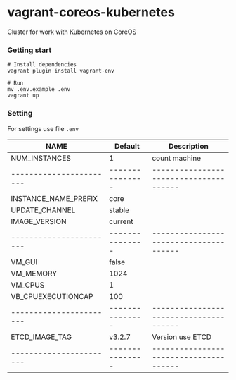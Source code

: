 # vagrant-coreos-kubernetes

Cluster for work with Kubernetes on CoreOS

### Getting start

```
# Install dependencies
vagrant plugin install vagrant-env

# Run
mv .env.example .env
vagrant up
```

### Setting

For settings use file `.env`

| **NAME**              | **Default**   | **Description**                      |
|-----------------------|---------------|--------------------------------------|
| NUM_INSTANCES         | 1             | count machine                        |
|-----------------------|---------------|--------------------------------------|
| INSTANCE_NAME_PREFIX  | core          |                                      |
| UPDATE_CHANNEL        | stable        |                                      |
| IMAGE_VERSION         | current       |                                      |
|-----------------------|---------------|--------------------------------------|
| VM_GUI                | false         |                                      |
| VM_MEMORY             | 1024          |                                      |
| VM_CPUS               | 1             |                                      |
| VB_CPUEXECUTIONCAP    | 100           |                                      |
|-----------------------|---------------|--------------------------------------|
| ETCD_IMAGE_TAG        | v3.2.7        | Version use ETCD                     |
|-----------------------|---------------|--------------------------------------|
